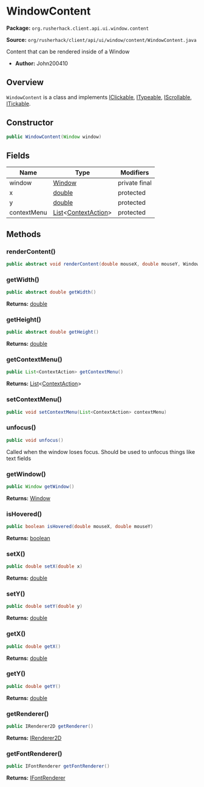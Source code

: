 # WindowContent

**Package:** `org.rusherhack.client.api.ui.window.content`

**Source:** `org/rusherhack/client/api/ui/window/content/WindowContent.java`

Content that can be rendered inside of a Window
* **Author:** John200410



## Overview

`WindowContent` is a class and implements [IClickable](/core/interfaces/IClickable.md), [ITypeable](/core/interfaces/ITypeable.md), [IScrollable](/core/interfaces/IScrollable.md), [ITickable](/core/interfaces/ITickable.md).

## Constructor

```java
public WindowContent(Window window)
```

## Fields

| Name | Type | Modifiers |
|------|------|----------|
| window | [Window](/client/api/feature/window/Window.md) | private final |
| x | [double](https://docs.oracle.com/en/java/javase/21/docs/api/java.base/java/lang/Double.html) | protected |
| y | [double](https://docs.oracle.com/en/java/javase/21/docs/api/java.base/java/lang/Double.html) | protected |
| contextMenu | [List](https://docs.oracle.com/en/java/javase/21/docs/api/java.base/java/util/List.html)<[ContextAction](/client/api/ui/window/context/ContextAction.md)> | protected |


## Methods

### renderContent()

```java
public abstract void renderContent(double mouseX, double mouseY, WindowView parent)
```

### getWidth()

```java
public abstract double getWidth()
```

**Returns:** [double](https://docs.oracle.com/en/java/javase/21/docs/api/java.base/java/lang/Double.html)

### getHeight()

```java
public abstract double getHeight()
```

**Returns:** [double](https://docs.oracle.com/en/java/javase/21/docs/api/java.base/java/lang/Double.html)

### getContextMenu()

```java
public List<ContextAction> getContextMenu()
```

**Returns:** [List](https://docs.oracle.com/en/java/javase/21/docs/api/java.base/java/util/List.html)<[ContextAction](/client/api/ui/window/context/ContextAction.md)>

### setContextMenu()

```java
public void setContextMenu(List<ContextAction> contextMenu)
```

### unfocus()

```java
public void unfocus()
```

Called when the window loses focus. Should be used to unfocus things like text fields

### getWindow()

```java
public Window getWindow()
```

**Returns:** [Window](/client/api/feature/window/Window.md)

### isHovered()

```java
public boolean isHovered(double mouseX, double mouseY)
```

**Returns:** [boolean](https://docs.oracle.com/en/java/javase/21/docs/api/java.base/java/lang/Boolean.html)

### setX()

```java
public double setX(double x)
```

**Returns:** [double](https://docs.oracle.com/en/java/javase/21/docs/api/java.base/java/lang/Double.html)

### setY()

```java
public double setY(double y)
```

**Returns:** [double](https://docs.oracle.com/en/java/javase/21/docs/api/java.base/java/lang/Double.html)

### getX()

```java
public double getX()
```

**Returns:** [double](https://docs.oracle.com/en/java/javase/21/docs/api/java.base/java/lang/Double.html)

### getY()

```java
public double getY()
```

**Returns:** [double](https://docs.oracle.com/en/java/javase/21/docs/api/java.base/java/lang/Double.html)

### getRenderer()

```java
public IRenderer2D getRenderer()
```

**Returns:** [IRenderer2D](/client/api/render/IRenderer2D.md)

### getFontRenderer()

```java
public IFontRenderer getFontRenderer()
```

**Returns:** [IFontRenderer](/client/api/render/font/IFontRenderer.md)

